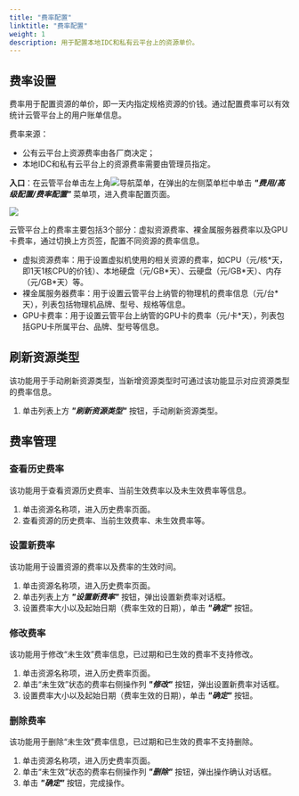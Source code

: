```yaml
---
title: "费率配置"
linktitle: "费率配置"
weight: 1
description: 用于配置本地IDC和私有云平台上的资源单价。
---
```


## 费率设置

费率用于配置资源的单价，即一天内指定规格资源的价钱。通过配置费率可以有效统计云管平台上的用户账单信息。

费率来源：

- 公有云平台上资源费率由各厂商决定；
- 本地IDC和私有云平台上的资源费率需要由管理员指定。

**入口**：在云管平台单击左上角![](../../../images/intro/nav.png)导航菜单，在弹出的左侧菜单栏中单击 **_"费用/高级配置/费率配置"_** 菜单项，进入费率配置页面。

  ![](../../../images/bill/rate.png)

云管平台上的费率主要包括3个部分：虚拟资源费率、裸金属服务器费率以及GPU卡费率，通过切换上方页签，配置不同资源的费率信息。

  - 虚拟资源费率：用于设置虚拟机使用的相关资源的费率，如CPU（元/核*天，即1天1核CPU的价钱）、本地硬盘（元/GB\*天）、云硬盘（元/GB\*天）、内存（元/GB\*天）等。
  - 裸金属服务器费率：用于设置云管平台上纳管的物理机的费率信息（元/台*天），列表包括物理机品牌、型号、规格等信息。
  - GPU卡费率：用于设置云管平台上纳管的GPU卡的费率（元/卡*天），列表包括GPU卡所属平台、品牌、型号等信息。

## 刷新资源类型

该功能用于手动刷新资源类型，当新增资源类型时可通过该功能显示对应资源类型的费率信息。

1. 单击列表上方 **_"刷新资源类型"_** 按钮，手动刷新资源类型。

## 费率管理

### 查看历史费率

该功能用于查看资源历史费率、当前生效费率以及未生效费率等信息。

1. 单击资源名称项，进入历史费率页面。
2. 查看资源的历史费率、当前生效费率、未生效费率等。

### 设置新费率

该功能用于设置资源的费率以及费率的生效时间。

1. 单击资源名称项，进入历史费率页面。
2. 单击列表上方 **_"设置新费率"_** 按钮，弹出设置新费率对话框。
3. 设置费率大小以及起始日期（费率生效的日期），单击 **_"确定"_** 按钮。

### 修改费率

该功能用于修改“未生效”费率信息，已过期和已生效的费率不支持修改。

1. 单击资源名称项，进入历史费率页面。
2. 单击“未生效”状态的费率右侧操作列 **_"修改"_** 按钮，弹出设置新费率对话框。
3. 设置费率大小以及起始日期（费率生效的日期），单击 **_"确定"_** 按钮。

### 删除费率

该功能用于删除“未生效”费率信息，已过期和已生效的费率不支持删除。

1. 单击资源名称项，进入历史费率页面。
2. 单击“未生效”状态的费率右侧操作列 **_"删除"_** 按钮，弹出操作确认对话框。
3. 单击 **_"确定"_** 按钮，完成操作。


